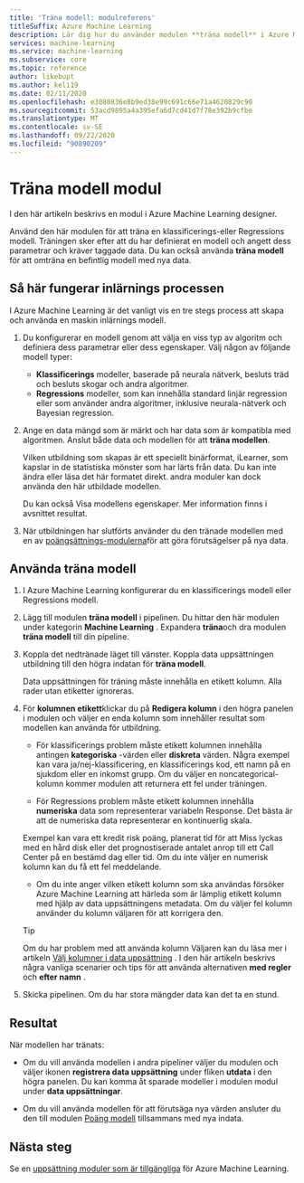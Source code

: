 ```yaml
---
title: 'Träna modell: modulreferens'
titleSuffix: Azure Machine Learning
description: Lär dig hur du använder modulen **träna modell** i Azure Machine Learning för att träna en klassificerings-eller Regressions modell.
services: machine-learning
ms.service: machine-learning
ms.subservice: core
ms.topic: reference
author: likebupt
ms.author: keli19
ms.date: 02/11/2020
ms.openlocfilehash: e3080836e8b9ed38e99c691c66e71a4620829c90
ms.sourcegitcommit: 53acd9895a4a395efa6d7cd41d7f78e392b9cfbe
ms.translationtype: MT
ms.contentlocale: sv-SE
ms.lasthandoff: 09/22/2020
ms.locfileid: "90890209"
---
```

# <a name="train-model-module"></a>Träna modell modul

I den här artikeln beskrivs en modul i Azure Machine Learning designer.

Använd den här modulen för att träna en klassificerings-eller Regressions modell. Träningen sker efter att du har definierat en modell och angett dess parametrar och kräver taggade data. Du kan också använda **träna modell** för att omträna en befintlig modell med nya data. 

## <a name="how-the-training-process-works"></a>Så här fungerar inlärnings processen

I Azure Machine Learning är det vanligt vis en tre stegs process att skapa och använda en maskin inlärnings modell. 

1. Du konfigurerar en modell genom att välja en viss typ av algoritm och definiera dess parametrar eller dess egenskaper. Välj någon av följande modell typer: 

    + **Klassificerings** modeller, baserade på neurala nätverk, besluts träd och besluts skogar och andra algoritmer.
    + **Regressions** modeller, som kan innehålla standard linjär regression eller som använder andra algoritmer, inklusive neurala-nätverk och Bayesian regression.  

2. Ange en data mängd som är märkt och har data som är kompatibla med algoritmen. Anslut både data och modellen för att **träna modellen**.

    Vilken utbildning som skapas är ett speciellt binärformat, iLearner, som kapslar in de statistiska mönster som har lärts från data. Du kan inte ändra eller läsa det här formatet direkt. andra moduler kan dock använda den här utbildade modellen. 
    
    Du kan också Visa modellens egenskaper. Mer information finns i avsnittet resultat.

3. När utbildningen har slutförts använder du den tränade modellen med en av [poängsättnings-modulerna](./score-model.md)för att göra förutsägelser på nya data.

## <a name="how-to-use-train-model"></a>Använda träna modell 
  
1.  I Azure Machine Learning konfigurerar du en klassificerings modell eller Regressions modell.
    
2. Lägg till modulen **träna modell** i pipelinen.  Du hittar den här modulen under kategorin **Machine Learning** . Expandera **träna**och dra modulen **träna modell** till din pipeline.
  
3.  Koppla det nedtränade läget till vänster. Koppla data uppsättningen utbildning till den högra indatan för **träna modell**.

    Data uppsättningen för träning måste innehålla en etikett kolumn. Alla rader utan etiketter ignoreras.
  
4.  För **kolumnen etikett**klickar du på **Redigera kolumn** i den högra panelen i modulen och väljer en enda kolumn som innehåller resultat som modellen kan använda för utbildning.
  
    - För klassificerings problem måste etikett kolumnen innehålla antingen **kategoriska** -värden eller **diskreta** värden. Några exempel kan vara ja/nej-klassificering, en klassificerings kod, ett namn på en sjukdom eller en inkomst grupp.  Om du väljer en noncategorical-kolumn kommer modulen att returnera ett fel under träningen.
  
    -   För Regressions problem måste etikett kolumnen innehålla **numeriska** data som representerar variabeln Response. Det bästa är att de numeriska data representerar en kontinuerlig skala. 
    
    Exempel kan vara ett kredit risk poäng, planerat tid för att Miss lyckas med en hård disk eller det prognostiserade antalet anrop till ett Call Center på en bestämd dag eller tid.  Om du inte väljer en numerisk kolumn kan du få ett fel meddelande.
  
    -   Om du inte anger vilken etikett kolumn som ska användas försöker Azure Machine Learning att härleda som är lämplig etikett kolumn med hjälp av data uppsättningens metadata. Om du väljer fel kolumn använder du kolumn väljaren för att korrigera den.
  
    > [!TIP] 
    > Om du har problem med att använda kolumn Väljaren kan du läsa mer i artikeln [Välj kolumner i data uppsättning](./select-columns-in-dataset.md) . I den här artikeln beskrivs några vanliga scenarier och tips för att använda alternativen **med regler** och **efter namn** .
  
5.  Skicka pipelinen. Om du har stora mängder data kan det ta en stund.

## <a name="results"></a>Resultat

När modellen har tränats:


+ Om du vill använda modellen i andra pipeliner väljer du modulen och väljer ikonen **registrera data uppsättning** under fliken **utdata** i den högra panelen. Du kan komma åt sparade modeller i modulen modul under **data uppsättningar**.

+ Om du vill använda modellen för att förutsäga nya värden ansluter du den till modulen [Poäng modell](./score-model.md) tillsammans med nya indata.


## <a name="next-steps"></a>Nästa steg

Se en [uppsättning moduler som är tillgängliga](module-reference.md) för Azure Machine Learning. 